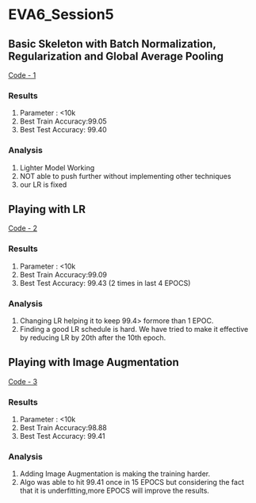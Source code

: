 # EVA6_Session5

## Basic Skeleton with Batch Normalization, Regularization and Global Average Pooling

<a href="https://github.com/bharatgirdhar/EVA6_Session5/blob/main/EVA6_Session_5_Assigment_99_4.ipynb" target="_blank">Code - 1</a>

### Results
1. Parameter : <10k
2. Best Train Accuracy:99.05
3. Best Test Accuracy: 99.40

### Analysis
1. Lighter Model Working
2. NOT able to push further without implementing other techniques
3. our LR is fixed

## Playing with LR
<a href="https://github.com/bharatgirdhar/EVA6_Session5/blob/main/EVA6_Session_5_Assigment_99_43.ipynb" target="_blank">Code - 2</a>

### Results
1. Parameter : <10k
2. Best Train Accuracy:99.09
3. Best Test Accuracy: 99.43 (2 times in last 4 EPOCS)

### Analysis
1. Changing LR helping it to keep 99.4> formore than 1 EPOC.
2. Finding a good LR schedule is hard. We have tried to make it effective by reducing LR by 20th after the 10th epoch.

## Playing with Image Augmentation
<a href="https://github.com/bharatgirdhar/EVA6_Session5/blob/main/EVA6_Session_5_Assigment_99_41.ipynb" target="_blank">Code - 3</a>

### Results
1. Parameter : <10k
2. Best Train Accuracy:98.88
3. Best Test Accuracy: 99.41

### Analysis
1. Adding Image Augmentation is making the training harder.
2. Algo was able to hit 99.41 once in 15 EPOCS but considering the fact that it is underfitting,more EPOCS will improve the results.


